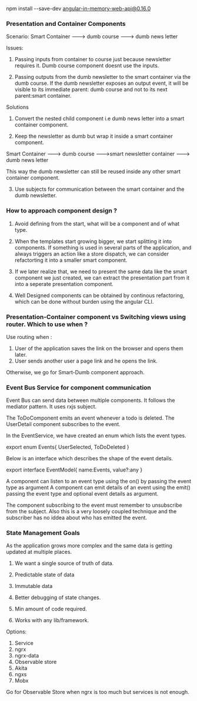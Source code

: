 npm install --save-dev angular-in-memory-web-api@0.16.0

### Presentation and Container Components

Scenario:
Smart Container --->  dumb course ---> dumb news letter

Issues:

1. Passing inputs from container to course just because newsletter requires it. Dumb course component
doesnt use the inputs.

2. Passing outputs from the dumb newsletter to the smart container via the dumb course. If the dumb newsletter exposes an output event, it will be visible to its immediate parent: dumb course and not to its next parent:smart container.

Solutions

1. Convert the nested child component i.e dumb news letter into a smart container component.

2. Keep the newsletter as dumb but wrap it inside a smart container component.

Smart Container --->  dumb course --->smart newsletter container ---> dumb news letter

This way the dumb newsletter can still be reused inside any other smart container component.

3. Use subjects for communication between the smart container and the dumb newsletter.


### How to approach component design ?

1. Avoid defining from the start, what  will be a component and of what type.

2. When the templates start growing bigger, we start splitting it into components. If something is used in several parts of the application,
and always triggers an action like a store dispatch, we can consider refactorting it into a smaller smart component.

3. If we later realize that, we need to present the same data like the smart component we just created, we can extract the presentation part
from it into a seperate presentation component.

4. Well Designed components can be obtained by continous refactoring, which can be done without burden using the angular CLI.

### Presentation-Container component vs Switching views using router. Which to use when ?

Use routing when :

1. User of the application saves the link on the browser and opens them later.
2. User sends another user a page link and he opens the link.

Otherwise, we go for Smart-Dumb component approach.


### Event Bus Service for component communication

Event Bus can send data between multiple components. It follows the mediator pattern. It uses rxjs subject.

The ToDoComponent emits an event whenever a todo is deleted.
The UserDetail component subscribes to the event.

In the EventService,  we have created an enum which lists the event types.

export enum Events{
  UserSelected,
  ToDoDeleted
}

Below is an interface which describes the shape of the event details.

export interface EventModel{
  name:Events,
  value?:any
}

A component can listen to an event type using the on() by passing the event type as argument
A component can emit details of an event using the emit() passing the event type and optional
event details as argument.

The component subscribing to the event must remember to unsubscribe from the subject.
Also this is a very loosely coupled technique and the subscriber has no iddea about who
has emitted the event.


### State Management Goals

As the application grows more complex and the same data is getting updated at multiple places.

1. We want a single source of truth of data.

2. Predictable state of data

3. Immutable data

4. Better debugging of state changes.

5. Min amount of code required.

6. Works with any lib/framework.


Options:

1. Service
2. ngrx
3. ngrx-data
4. Observable store
5. Akita
6. ngxs
7. Mobx

Go for Observable Store when ngrx is too much but services is not enough.







